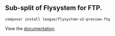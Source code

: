 ## Sub-split of Flysystem for FTP.

```bash
composer install league/flysystem-v2-preview-ftp
```

View the [documentation](https://flysystem.thephpleague.com/v2/docs/adapter/ftp/).
